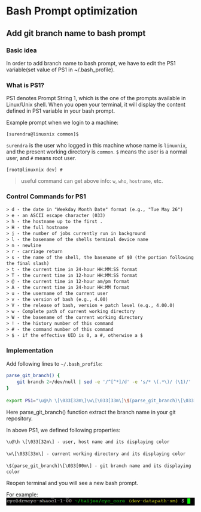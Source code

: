 # Bash Prompt optimization
## Add git branch name to bash prompt
### Basic idea
In order to add branch name to bash prompt, we have to edit the PS1 variable(set value of PS1 in ~/.bash_profile).

### What is PS1?
PS1 denotes Prompt String 1, which is the one of the prompts available in Linux/Unix shell.
When you open your terminal, it will display the content defined in PS1 variable in your bash prompt.

Example prompt when we login to a machine:
```
[surendra@linuxnix common]$
```
`surendra` is the user who logged in this machine whose name is `linuxnix`, and the present working directory is `common`. `$` means the user is a normal user, and `#` means root user.
```
[root@linuxnix dev] #
```
> useful command can get above info: `w`, `who`, `hostname`, etc.

### Control Commands for PS1
```
> d - the date in "Weekday Month Date" format (e.g., "Tue May 26")
> e - an ASCII escape character (033)
> h - the hostname up to the first .
> H - the full hostname
> j - the number of jobs currently run in background
> l - the basename of the shells terminal device name
> n - newline
> r - carriage return
> s - the name of the shell, the basename of $0 (the portion following the final slash)
> t - the current time in 24-hour HH:MM:SS format
> T - the current time in 12-hour HH:MM:SS format
> @ - the current time in 12-hour am/pm format
> A - the current time in 24-hour HH:MM format
> u - the username of the current user
> v - the version of bash (e.g., 4.00)
> V - the release of bash, version + patch level (e.g., 4.00.0)
> w - Complete path of current working directory
> W - the basename of the current working directory
> ! - the history number of this command
> # - the command number of this command
> $ - if the effective UID is 0, a #, otherwise a $
```

### Implementation
Add following lines to `~/.bash_profile`:
```Bash
parse_git_branch() {
    git branch 2>/dev/null | sed -e '/^[^*]/d' -e 's/* \(.*\)/ (\1)/'
}

export PS1="\u@\h \[\033[32m\]\w\[\033[33m\]\$(parse_git_branch)\[\033[00m\] $ "
```
Here parse_git_branch() function extract the branch name in your git repository.

In above PS1, we defined following properties:
```
\u@\h \[\033[32m\] - user, host name and its displaying color

\w\[\033[33m\] - current working directory and its displaying color

\$(parse_git_branch)\[\033[00m\] - git branch name and its displaying color
```
Reopen terminal and you will see a new bash prompt.

For example:
![Prompt with Git Branch name](../pic/prompt-with-git-branch-name.JPG)
